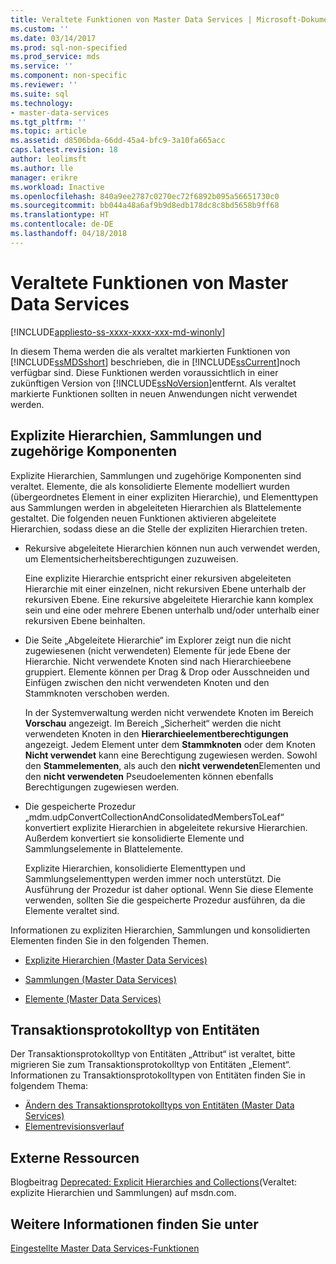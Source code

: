 ```yaml
---
title: Veraltete Funktionen von Master Data Services | Microsoft-Dokumentation
ms.custom: ''
ms.date: 03/14/2017
ms.prod: sql-non-specified
ms.prod_service: mds
ms.service: ''
ms.component: non-specific
ms.reviewer: ''
ms.suite: sql
ms.technology:
- master-data-services
ms.tgt_pltfrm: ''
ms.topic: article
ms.assetid: d8506bda-66dd-45a4-bfc9-3a10fa665acc
caps.latest.revision: 18
author: leolimsft
ms.author: lle
manager: erikre
ms.workload: Inactive
ms.openlocfilehash: 840a9ee2787c0270ec72f6892b095a56651730c0
ms.sourcegitcommit: bb044a48a6af9b9d8edb178dc8c8bd5658b9ff68
ms.translationtype: HT
ms.contentlocale: de-DE
ms.lasthandoff: 04/18/2018
---
```

# <a name="deprecated-master-data-services-features"></a>Veraltete Funktionen von Master Data Services

[!INCLUDE[appliesto-ss-xxxx-xxxx-xxx-md-winonly](../includes/appliesto-ss-xxxx-xxxx-xxx-md-winonly.md)]

  In diesem Thema werden die als veraltet markierten Funktionen von [!INCLUDE[ssMDSshort](../includes/ssmdsshort-md.md)] beschrieben, die in [!INCLUDE[ssCurrent](../includes/sscurrent-md.md)]noch verfügbar sind. Diese Funktionen werden voraussichtlich in einer zukünftigen Version von [!INCLUDE[ssNoVersion](../includes/ssnoversion-md.md)]entfernt. Als veraltet markierte Funktionen sollten in neuen Anwendungen nicht verwendet werden.  
  
## <a name="explicit-hierarchies-collections-and-related-components"></a>Explizite Hierarchien, Sammlungen und zugehörige Komponenten  
 Explizite Hierarchien, Sammlungen und zugehörige Komponenten sind veraltet. Elemente, die als konsolidierte Elemente modelliert wurden (übergeordnetes Element in einer expliziten Hierarchie), und Elementtypen aus Sammlungen werden in abgeleiteten Hierarchien als Blattelemente gestaltet. Die folgenden neuen Funktionen aktivieren abgeleitete Hierarchien, sodass diese an die Stelle der expliziten Hierarchien treten.  
  
-   Rekursive abgeleitete Hierarchien können nun auch verwendet werden, um Elementsicherheitsberechtigungen zuzuweisen.  
  
     Eine explizite Hierarchie entspricht einer rekursiven abgeleiteten Hierarchie mit einer einzelnen, nicht rekursiven Ebene unterhalb der rekursiven Ebene. Eine rekursive abgeleitete Hierarchie kann komplex sein und eine oder mehrere Ebenen unterhalb und/oder unterhalb einer rekursiven Ebene beinhalten.  
  
-   Die Seite „Abgeleitete Hierarchie“ im Explorer zeigt nun die nicht zugewiesenen (nicht verwendeten) Elemente für jede Ebene der Hierarchie. Nicht verwendete Knoten sind nach Hierarchieebene gruppiert. Elemente können per Drag & Drop oder Ausschneiden und Einfügen zwischen den nicht verwendeten Knoten und den Stammknoten verschoben werden.  
  
     In der Systemverwaltung werden nicht verwendete Knoten im Bereich **Vorschau** angezeigt. Im Bereich „Sicherheit“ werden die nicht verwendeten Knoten in den **Hierarchieelementberechtigungen** angezeigt. Jedem Element unter dem **Stammknoten** oder dem Knoten **Nicht verwendet** kann eine Berechtigung zugewiesen werden. Sowohl den **Stammelementen**, als auch den **nicht verwendeten**Elementen und den **nicht verwendeten** Pseudoelementen können ebenfalls Berechtigungen zugewiesen werden.  
  
-   Die gespeicherte Prozedur „mdm.udpConvertCollectionAndConsolidatedMembersToLeaf“ konvertiert explizite Hierarchien in abgeleitete rekursive Hierarchien. Außerdem konvertiert sie konsolidierte Elemente und Sammlungselemente in Blattelemente.  
  
     Explizite Hierarchien, konsolidierte Elementtypen und Sammlungselementtypen werden immer noch unterstützt. Die Ausführung der Prozedur ist daher optional. Wenn Sie diese Elemente verwenden, sollten Sie die gespeicherte Prozedur ausführen, da die Elemente veraltet sind.  
  
 Informationen zu expliziten Hierarchien, Sammlungen und konsolidierten Elementen finden Sie in den folgenden Themen.  
  
-   [Explizite Hierarchien &#40;Master Data Services&#41;](../master-data-services/explicit-hierarchies-master-data-services.md)  
  
-   [Sammlungen &#40;Master Data Services&#41;](../master-data-services/collections-master-data-services.md)  
  
-   [Elemente &#40;Master Data Services&#41;](../master-data-services/members-master-data-services.md)  
  
## <a name="attribute-entity-transaction-log-type"></a>Transaktionsprotokolltyp von Entitäten  
Der Transaktionsprotokolltyp von Entitäten „Attribut“ ist veraltet, bitte migrieren Sie zum Transaktionsprotokolltyp von Entitäten „Element“. Informationen zu Transaktionsprotokolltypen von Entitäten finden Sie in folgendem Thema:
* [Ändern des Transaktionsprotokolltyps von Entitäten (Master Data Services)](../master-data-services/change-the-entity-transaction-log-type-master-data-services.md)
* [Elementrevisionsverlauf](../master-data-services/member-revision-history-master-data-services.md)
  
## <a name="external-resources"></a>Externe Ressourcen  
 Blogbeitrag [Deprecated: Explicit Hierarchies and Collections](http://go.microsoft.com/fwlink/p/?LinkId=615373)(Veraltet: explizite Hierarchien und Sammlungen) auf msdn.com.  
  
## <a name="see-also"></a>Weitere Informationen finden Sie unter  
 [Eingestellte Master Data Services-Funktionen](../master-data-services/discontinued-master-data-services-features.md)  
  
  
